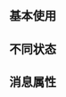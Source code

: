 <script setup>
import primaryMessage from "./primaryMessage.vue"
import typeMessage from "./typeMessage.vue"
import codeContainer from "../public/stretchCode/index.vue"
import messageTable from "./messageTable.vue"
import {getString} from "./getString.js"
import {getString2} from "./getString2.js"
</script>

## 基本使用

<code-container :text="primaryMessage.code + getString()"><primary-message></primary-message></code-container>

## 不同状态

<code-container :text="typeMessage.code + getString2()"><type-message></type-message></code-container>

## 消息属性

<message-table></message-table>
